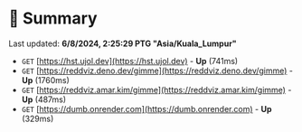 # 📖 Summary
Last updated: **6/8/2024, 2:25:29 PTG "Asia/Kuala_Lumpur"**

- `GET` [https://hst.ujol.dev](https://hst.ujol.dev) - **Up** (741ms)
- `GET` [https://reddviz.deno.dev/gimme](https://reddviz.deno.dev/gimme) - **Up** (1760ms)
- `GET` [https://reddviz.amar.kim/gimme](https://reddviz.amar.kim/gimme) - **Up** (487ms)
- `GET` [https://dumb.onrender.com](https://dumb.onrender.com) - **Up** (329ms)
